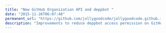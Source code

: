 ```yaml
---
title: "New GitHub Organization API and deppbot "
date: "2015-11-26T06:07:48"
permanent_url: "https://github.com/jollygoodcode/jollygoodcode.github.io/issues/11"
description: "Improvements to reduce deppbot access permission on GitHub"
---
```

